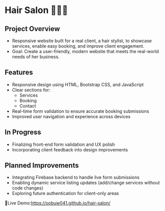 # Hair Salon 💇🏽‍♀️

## Project Overview
- Responsive website built for a real client, a hair stylist, to showcase services, enable easy booking, and improve client engagement.
- Goal: Create a user-friendly, modern website that meets the real-world needs of her business.

## Features
- Responsive design using HTML, Bootstrap CSS, and JavaScript
- Clear sections for:
  - Services
  - Booking
  - Contact
- Real-time form validation to ensure accurate booking submissions
- Improved user navigation and experience across devices

## In Progress
- Finalizing front-end form validation and UX polish
- Incorporating client feedback into design improvements

## Planned Improvements
- Integrating Firebase backend to handle live form submissions
- Enabling dynamic service listing updates (add/change services without code changes)
- Exploring future authentication for client-only areas


🔗Live Demo:https://oobuw041.github.io/hair-salon/
